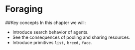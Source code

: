 # Foraging
##Key concepts
In this chapter we will:
*  Introduce search behavior of agents.
*  See the consequences of pooling and sharing resources.
*  Introduce primitives `list,` `breed,` `face.`

